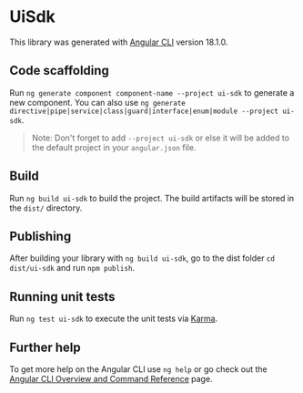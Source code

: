 # UiSdk

This library was generated with [Angular CLI](https://github.com/angular/angular-cli) version 18.1.0.

## Code scaffolding

Run `ng generate component component-name --project ui-sdk` to generate a new component. You can also use `ng generate directive|pipe|service|class|guard|interface|enum|module --project ui-sdk`.
> Note: Don't forget to add `--project ui-sdk` or else it will be added to the default project in your `angular.json` file. 

## Build

Run `ng build ui-sdk` to build the project. The build artifacts will be stored in the `dist/` directory.

## Publishing

After building your library with `ng build ui-sdk`, go to the dist folder `cd dist/ui-sdk` and run `npm publish`.

## Running unit tests

Run `ng test ui-sdk` to execute the unit tests via [Karma](https://karma-runner.github.io).

## Further help

To get more help on the Angular CLI use `ng help` or go check out the [Angular CLI Overview and Command Reference](https://angular.dev/tools/cli) page.
